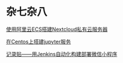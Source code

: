 # 杂七杂八
[使用阿里云ECS搭建Nextcloud私有云服务器](./notes/使用阿里云ECS搭建Nextcloud私有云服务器.md)
[在Centos上搭建jupyter服务](./notes/在Centos上搭建jupyter服务.md)
[记录贴——用Jenkins自动化构建部署微信小程序](./notes/记录贴——用Jenkins自动化构建部署微信小程序.md)
